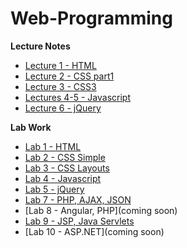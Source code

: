 # Web-Programming

**Lecture Notes**

 - [Lecture 1 - HTML](https://unexpected-fin-7b2.notion.site/Lecture-1-2438ec6e40e84b37924bf5c413653518)
 - [Lecture 2 - CSS part1](https://unexpected-fin-7b2.notion.site/Lecture-2-0e0ce94d466b422d9c08c925bcd4ee97)
 - [Lecture 3 - CSS3](https://unexpected-fin-7b2.notion.site/Lecture-3-76f95f656fbf4413a863ae2f96da13ab)
 - [Lectures 4-5 - Javascript](https://unexpected-fin-7b2.notion.site/Lectures-4-5-Javascript-c0c96e534526433d81fcfa4724b27009)
 - [Lecture 6 - jQuery](https://unexpected-fin-7b2.notion.site/jQuery-336bf3b4398744e9b5f3a8b3f2761673)

**Lab Work**
- [Lab 1  - HTML](https://github.com/DiaconuAna/Web-Programming/tree/main/Laboratory%201)
- [Lab 2  - CSS Simple](https://github.com/DiaconuAna/Web-Programming/tree/main/Laboratory%202)
- [Lab 3  - CSS Layouts](https://github.com/DiaconuAna/Web-Programming/tree/main/Laboratory%203)
- [Lab 4  - Javascript](https://github.com/DiaconuAna/Web-Programming/tree/main/Laboratory%204)
- [Lab 5  - jQuery](https://github.com/DiaconuAna/Web-Programming/tree/main/Laboratory%205)
- [Lab 7  - PHP, AJAX, JSON](https://github.com/DiaconuAna/Web-Programming/tree/main/Laboratory%207)
- [Lab 8  - Angular, PHP](coming soon)
- [Lab 9  - JSP, Java Servlets](https://github.com/DiaconuAna/Web-Programming/tree/main/Laboratory%209)
- [Lab 10 - ASP.NET](coming soon)
